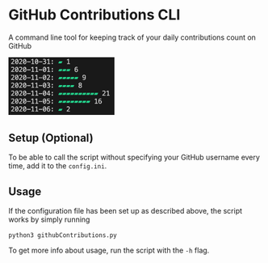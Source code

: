 # GitHub Contributions CLI
A command line tool for keeping track of your daily contributions count on GitHub

<p align="left">
  <img src="assets/sample-output.png" width="210px" alt="Sample output"/>
</p>

## Setup (Optional)
To be able to call the script without specifying your GitHub username every time, add it to the `config.ini`.

## Usage
If the configuration file has been set up as described above, the script works by simply running
```
python3 githubContributions.py
```
To get more info about usage, run the script with the `-h` flag.
